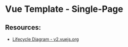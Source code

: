 # Vue Template - Single-Page

## Resources:
* [Lifecycle Diagram - v2.vuejs.org](https://v2.vuejs.org/v2/guide/instance.html#Lifecycle-Diagram)